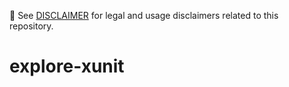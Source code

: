 📘 See [DISCLAIMER](https://github.com/manojkumar-jmp/.github/blob/main/DISCLAIMER.md) for legal and usage disclaimers related to this repository.

# explore-xunit
